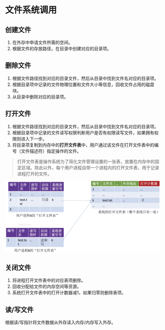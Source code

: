 # 文件系统调用

## 创建文件

1. 在外存中申请文件所需的空间。
2. 根据文件的存放路径，在目录中创建对应的目录项。

## 删除文件

1. 根据文件路径找到对应的目录文件，然后从目录中找到文件名对应的目录项。
2. 根据目录项中记录的文件物理位置和文件大小等信息，回收文件占用的磁盘块。
3. 从目录中删除对应的目录项。

## 打开文件

1. 根据文件路径找到对应的目录文件，然后从目录中找到文件名对应的目录项。
2. 根据目录项中记录的文件读写权限判断用户是否有权限读写文件，如果拥有权限则进入下一步。
3. 将目录项复制到内存中的**打开文件表**中，用户通过该文件在打开文件表中的编号（文件描述符）指定操作的文件。

> 打开文件表是操作系统为了简化文件管理设置的一张表，放置在内存中的固定区域。除此以外，每个用户进程自带一个进程内的打开文件表，用于记录进程打开的文件。

<img src="pics/openfiletable.png" alt="openfiletable" style="zoom:50%;" />

## 关闭文件

1. 将进程打开文件表中的对应表项删除。
2. 回收分配给文件的内存空间等资源。
3. 系统打开文件表中的打开计数器减1，如果归零则删除表项。

## 读/写文件

根据读/写指针将文件数据从外存读入内存/内存写入外存。